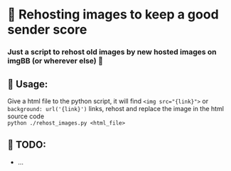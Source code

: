 # 👏 Rehosting images to keep a good sender score

### Just a script to rehost old images by new hosted images on imgBB (or wherever else) 🤝


## 📖 Usage:
Give a html file to the python script, it will find ``<img src="{link}">`` or ``background: url('{link}')`` links, rehost and replace the image in the html source code     
``python ./rehost_images.py <html_file>``

## 📝 TODO:
- ...
